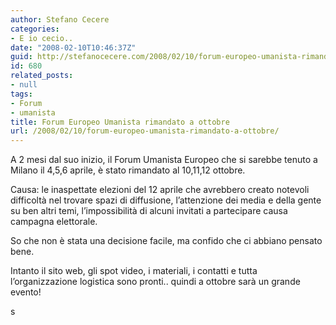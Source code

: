 ```yaml
---
author: Stefano Cecere
categories:
- E io cecio..
date: "2008-02-10T10:46:37Z"
guid: http://stefanocecere.com/2008/02/10/forum-europeo-umanista-rimandato-a-ottobre/
id: 680
related_posts:
- null
tags:
- Forum
- umanista
title: Forum Europeo Umanista rimandato a ottobre
url: /2008/02/10/forum-europeo-umanista-rimandato-a-ottobre/
---
```


A 2 mesi dal suo inizio, il Forum Umanista Europeo che si sarebbe tenuto a Milano il 4,5,6 aprile, è stato rimandato al 10,11,12 ottobre.
  
Causa: le inaspettate elezioni del 12 aprile che avrebbero creato notevoli difficoltà nel trovare spazi di diffusione, l&#8217;attenzione dei media e della gente su ben altri temi, l&#8217;impossibilità di alcuni invitati a partecipare causa campagna elettorale.

So che non è stata una decisione facile, ma confido che ci abbiano pensato bene.
  
Intanto il sito web, gli spot video, i materiali, i contatti e tutta l&#8217;organizzazione logistica sono pronti.. quindi a ottobre sarà un grande evento!

s